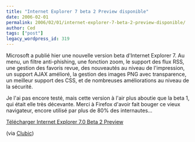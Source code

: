 ```yaml
---
title: "Internet Explorer 7 beta 2 Preview disponible"
date: 2006-02-01
permalink: 2006/02/01/internet-explorer-7-beta-2-preview-disponible/
author: Ced
tags: ["post"]
legacy_wordpress_id: 319
---
```


Microsoft a publié hier une nouvelle version beta d'Internet Explorer 7. Au menu, un filtre anti-phishing, une fonction zoom, le support des flux RSS, une gestion des favoris revue, des nouveautés au niveau de l'impression, un support AJAX amélioré, la gestion des images PNG avec transparence, un meilleur support des CSS, et de nombreuses améliorations au niveau de la sécurité.

Je l'ai pas encore testé, mais cette version à l'air plus aboutie que la beta 1, qui était elle très décevante. Merci à Firefox d'avoir fait bouger ce vieux navigateur, encore utilisé par plus de 80% des internautes...

<!-- excerpt -->

<a href="http://www.clubic.com/telecharger-fiche18706-internet-explorer.html" hreflang="fr">Télécharger Internet Explorer 7.0 Beta 2 Preview</a>

(via <a href="http://www.clubic.com/actualite-31509-microsoft-publie-la-beta-2-d-internet-explorer-7-0.html" hreflang="fr">Clubic</a>)

